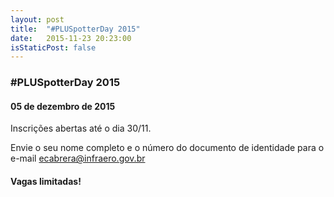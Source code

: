 ```yaml
---
layout: post
title:  "#PLUSpotterDay 2015"
date:   2015-11-23 20:23:00
isStaticPost: false
---
```

### #PLUSpotterDay 2015
#### 05 de dezembro de 2015
Inscrições abertas até o dia 30/11. 

Envie o seu nome completo e o número do documento de identidade para o e-mail [ecabrera@infraero.gov.br](mailto:ecabrera@infraero.gov.br)

#### Vagas limitadas!